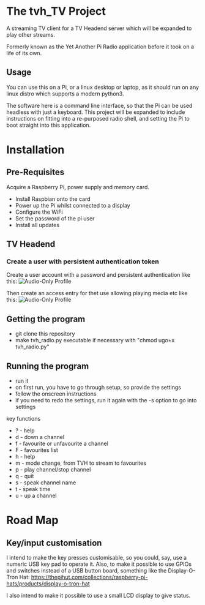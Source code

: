 # The tvh_TV Project

A streaming TV client for a TV Headend server which will be expanded to
play other streams.

Formerly known as the Yet Another Pi Radio application before it took on a
life of its own.

## Usage

You can use this on a Pi, or a linux desktop or laptop, as it should run on
any linux distro which supports a modern python3.

The software here is a command line interface, so that the Pi can be used
headless with just a keyboard. This project will be expanded to include
instructions on fitting into a re-purposed radio shell, and setting the
Pi to boot straight into this application.


# Installation

## Pre-Requisites

Acquire a Raspberry Pi, power supply and memory card. 

* Install Raspbian onto the card
* Power up the Pi whilst connected to a display
* Configure the WiFi
* Set the password of the pi user
* Install all updates


## TV Headend

### Create a user with persistent authentication token

Create a user account with a password and persistent authentication like this:
![Audio-Only Profile](https://raw.githubusercontent.com/speculatrix/tvh_radio/master/tvh-user-entry.png)

Then create an access entry for thet use allowing playing media etc like this:
![Audio-Only Profile](https://raw.githubusercontent.com/speculatrix/tvh_radio/master/tvh-access-entry.png)



## Getting the program

* git clone this repository
* make tvh_radio.py executable if necessary with "chmod ugo+x tvh_radio.py"


## Running the program

* run it
* on first run, you have to go through setup, so provide the settings
* follow the onscreen instructions
* if you need to redo the settings, run it again with the -s option to go into settings


key functions

* ? - help
* d - down a channel
* f - favourite or unfavourite a channel
* F - favourites list
* h - help
* m - mode change, from TVH to stream to favourites
* p - play channel/stop channel
* q - quit
* s - speak channel name
* t - speak time
* u - up a channel

# Road Map

## Key/input customisation

I intend to make the key presses customisable, so you could, say, use a
numeric USB key pad to operate it. Also, to make it possible to use GPIOs
and switches instead of a USB button board, something like the Display-O-Tron Hat:
https://thepihut.com/collections/raspberry-pi-hats/products/display-o-tron-hat

I also intend to make it possible to use a small LCD display to give status.
